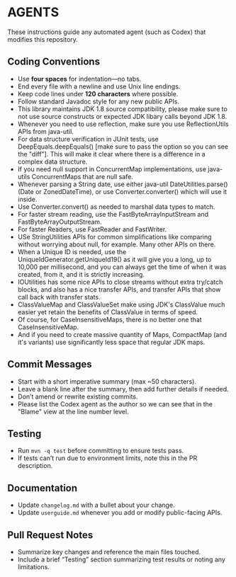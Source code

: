 # AGENTS

These instructions guide any automated agent (such as Codex) that modifies this
repository.

## Coding Conventions
- Use **four spaces** for indentation—no tabs.
- End every file with a newline and use Unix line endings.
- Keep code lines under **120 characters** where possible.
- Follow standard Javadoc style for any new public APIs.
- This library maintains JDK 1.8 source compatibility, please make sure to not use source constructs or expected JDK libary calls beyond JDK 1.8.
- Whenever you need to use reflection, make sure you use ReflectionUtils APIs from java-util.
- For data structure verification in JUnit tests, use DeepEquals.deepEquals() [make sure to pass the option so you can see the "diff"].  This will make it clear where there is a difference in a complex data structure.
- If you need null support in ConcurrentMap implementations, use java-utils ConcurrentMaps that are null safe.
- Whenever parsing a String date, use either java-util DateUtilities.parse() (Date or ZonedDateTime), or use Converter.converter() which will use it inside.
- Use Converter.convert() as needed to marshal data types to match.
- For faster stream reading, use the FastByteArrayInputStream and FastByteArrayOutputStream.
- For faster Readers, use FastReader and FastWriter.
- USe StringUtilities APIs for common simplifications like comparing without worrying about null, for example.  Many other APIs on there.
- When a Unique ID is needed, use the UniqueIdGenerator.getUniqueId19() as it will give you a long, up to 10,000 per millisecond, and you can always get the time of when it was created, from it, and it is strictly increasing.
- IOUtilities has some nice APIs to close streams without extra try/catch blocks, and also has a nice transfer APIs, and transfer APIs that show call back with transfer stats.
- ClassValueMap and ClassValueSet make using JDK's ClassValue much easier yet retain the benefits of ClassValue in terms of speed.
- Of course, for CaseInsensitiveMaps, there is no better one that CaseInsensitiveMap.
- And if you need to create massive quantity of Maps, CompactMap (and it's variants) use significantly less space that regular JDK maps.

## Commit Messages
- Start with a short imperative summary (max ~50 characters).
- Leave a blank line after the summary, then add further details if needed.
- Don’t amend or rewrite existing commits.
- Please list the Codex agent as the author so we can see that in the "Blame" view at the line number level.

## Testing
- Run `mvn -q test` before committing to ensure tests pass.
- If tests can’t run due to environment limits, note this in the PR description.

## Documentation
- Update `changelog.md` with a bullet about your change.
- Update `userguide.md` whenever you add or modify public-facing APIs.

## Pull Request Notes
- Summarize key changes and reference the main files touched.
- Include a brief “Testing” section summarizing test results or noting any limitations.

